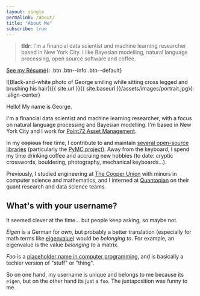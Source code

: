 ```yaml
---
layout: single
permalink: /about/
title: "About Me"
subscribe: true
---
```


> **tldr:** I'm a financial data scientist and machine learning researcher based
> in New York City. I like Bayesian modelling, natural language processing, open
> source software and coffee.

[<i class="fas fa-file-pdf"></i> See my
Résumé](https://eigenfoo.xyz/assets/documents/resume.pdf){: .btn .btn--info
.btn--default}

![Black-and-white photo of George smiling while sitting cross legged and brushing his
hair]({{ site.url }}{{ site.baseurl }}/assets/images/portrait.jpg){: .align-center}

Hello! My name is George.

I'm a financial data scientist and machine learning researcher, with a focus on natural
language processing and Bayesian modelling. I'm based in New York City and I work for
[Point72 Asset Management](http://point72.com).

In my ~~copious~~ free time, I contribute to and maintain [several open-source
libraries](https://eigenfoo.xyz/work/#software) (particularly the [PyMC
project](https://github.com/pymc-devs)). Away from the keyboard, I spend my
time drinking coffee and accruing new hobbies (to date: cryptic crosswords,
bouldering, photography, mechanical keyboards...).

Previously, I studied engineering at [The Cooper Union](http://cooper.edu/welcome) with
minors in computer science and mathematics, and I interned at
[Quantopian](https://www.quantopian.com/) on their quant research and data science
teams.

## What's with your username?

It seemed clever at the time... but people keep asking, so maybe not.

_Eigen_ is a German for _own_, but probably a better translation (especially for math
terms like [eigenvalue](https://en.wikipedia.org/wiki/Eigenvalues_and_eigenvectors))
would be _belonging to_. For example, an eigenvalue is the value _belonging to_ a
matrix.

_Foo_ is a [placeholder name in computer
programming](https://en.wikipedia.org/wiki/Foobar), and is basically a techier version
of "stuff" or "thing".

So on one hand, my username is unique and belongs to me because its `eigen`, but on the
other hand its just a `foo`. The juxtaposition was funny to me.
